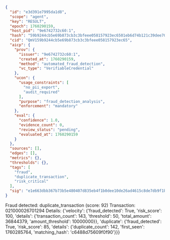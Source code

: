 ```json
{
  "id": "e3d391e7995da1d8",
  "scope": "agent",
  "key": "RESULT",
  "epoch": 1760290159,
  "host_pid": "9e6742732c60:1",
  "hash": "59b9244cb5e69b873cb3c3bfeee058157923ec6501eb6d74b121c39dee70ff5d",
  "cid": "QmV159b9244cb5e69b873cb3c3bfeee058157923ec65",
  "aicp": {
    "prov": {
      "issuer": "9e6742732c60:1",
      "created_at": 1760290159,
      "method": "automated_fraud_detection",
      "vc_type": "VerifiableCredential"
    },
    "ucon": {
      "usage_constraints": [
        "no_pii_export",
        "audit_required"
      ],
      "purpose": "fraud_detection_analysis",
      "enforcement": "mandatory"
    },
    "eval": {
      "confidence": 1.0,
      "evidence_count": 0,
      "review_status": "pending",
      "evaluated_at": 1760290159
    }
  },
  "sources": [],
  "edges": [],
  "metrics": {},
  "thresholds": {},
  "tags": [
    "fraud",
    "duplicate_transaction",
    "risk_critical"
  ],
  "sig": "e1e663dbb367b73b5e480407d835eb4f1b0dee10de26ad4615c8de7db9f1bf46"
}
```

Fraud detected: duplicate_transaction (score: 92)
Transaction: 021000026701294
Details: {'velocity': {'fraud_detected': True, 'risk_score': 100, 'details': {'transaction_count': 143, 'threshold': 50, 'total_amount': 36844379, 'amount_threshold': 10000000}}, 'duplicate': {'fraud_detected': True, 'risk_score': 85, 'details': {'duplicate_count': 142, 'first_seen': 1760285764, 'matching_hash': 'c6488d75609f0f90'}}}